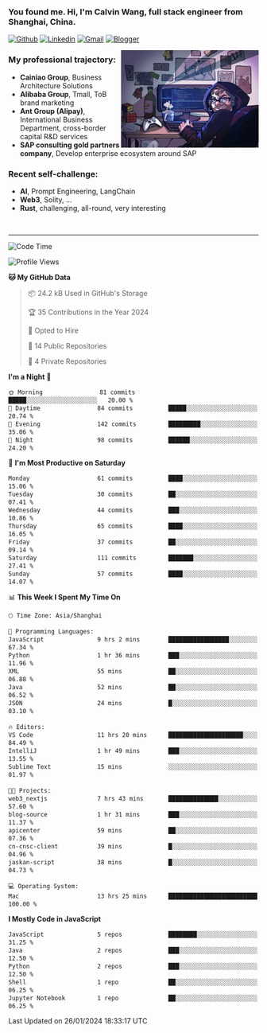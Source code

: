 <!-- Greeting -->
### You found me. Hi, I'm Calvin Wang, full stack engineer from Shanghai, China.

[![Github](https://img.shields.io/badge/-Github-000?style=flat&logo=Github&logoColor=white)](https://github.com/wangjunneil)
[![Linkedin](https://img.shields.io/badge/-LinkedIn-blue?style=flat&logo=Linkedin&logoColor=white)](https://www.linkedin.com/in/wangjunneil/)
[![Gmail](https://img.shields.io/badge/-Gmail-c14438?style=flat&logo=Gmail&logoColor=white)](mailto:wangjunneil@gmail.com)
[![Blogger](https://img.shields.io/badge/-Blogger-gray?style=flat&logo=Blogger&logoColor=white)](https://www.wangjun.dev)

<!--Introduction -->

<img align="right" alt="img" src="https://raw.githubusercontent.com/wangjunneil/wangjunneil/main/imgs/cover_image.png" width="55%" height="auto" />

### My professional trajectory: 
- **Cainiao Group**, Business Architecture Solutions
- **Alibaba Group**, Tmall, ToB brand marketing
- **Ant Group (Alipay)**, International Business Department, cross-border capital R&D services
- **SAP consulting gold partners company**, Develop enterprise ecosystem around SAP
### Recent self-challenge:
- **AI**, Prompt Engineering, LangChain
- **Web3**, Solity, ...
- **Rust**, challenging, all-round, very interesting

<br/>

---
<!-- Your badges -->

<!--START_SECTION:waka-->
![Code Time](http://img.shields.io/badge/Code%20Time-92%20hrs%206%20mins-blue)

![Profile Views](http://img.shields.io/badge/Profile%20Views-0-blue)

**🐱 My GitHub Data** 

> 📦 24.2 kB Used in GitHub's Storage 
 > 
> 🏆 35 Contributions in the Year 2024
 > 
> 💼 Opted to Hire
 > 
> 📜 14 Public Repositories 
 > 
> 🔑 4 Private Repositories 
 > 
**I'm a Night 🦉** 

```text
🌞 Morning                81 commits          █████░░░░░░░░░░░░░░░░░░░░   20.00 % 
🌆 Daytime                84 commits          █████░░░░░░░░░░░░░░░░░░░░   20.74 % 
🌃 Evening                142 commits         █████████░░░░░░░░░░░░░░░░   35.06 % 
🌙 Night                  98 commits          ██████░░░░░░░░░░░░░░░░░░░   24.20 % 
```
📅 **I'm Most Productive on Saturday** 

```text
Monday                   61 commits          ████░░░░░░░░░░░░░░░░░░░░░   15.06 % 
Tuesday                  30 commits          ██░░░░░░░░░░░░░░░░░░░░░░░   07.41 % 
Wednesday                44 commits          ███░░░░░░░░░░░░░░░░░░░░░░   10.86 % 
Thursday                 65 commits          ████░░░░░░░░░░░░░░░░░░░░░   16.05 % 
Friday                   37 commits          ██░░░░░░░░░░░░░░░░░░░░░░░   09.14 % 
Saturday                 111 commits         ███████░░░░░░░░░░░░░░░░░░   27.41 % 
Sunday                   57 commits          ████░░░░░░░░░░░░░░░░░░░░░   14.07 % 
```


📊 **This Week I Spent My Time On** 

```text
🕑︎ Time Zone: Asia/Shanghai

💬 Programming Languages: 
JavaScript               9 hrs 2 mins        █████████████████░░░░░░░░   67.34 % 
Python                   1 hr 36 mins        ███░░░░░░░░░░░░░░░░░░░░░░   11.96 % 
XML                      55 mins             ██░░░░░░░░░░░░░░░░░░░░░░░   06.88 % 
Java                     52 mins             ██░░░░░░░░░░░░░░░░░░░░░░░   06.52 % 
JSON                     24 mins             █░░░░░░░░░░░░░░░░░░░░░░░░   03.10 % 

🔥 Editors: 
VS Code                  11 hrs 20 mins      █████████████████████░░░░   84.49 % 
IntelliJ                 1 hr 49 mins        ███░░░░░░░░░░░░░░░░░░░░░░   13.55 % 
Sublime Text             15 mins             ░░░░░░░░░░░░░░░░░░░░░░░░░   01.97 % 

🐱‍💻 Projects: 
web3_nextjs              7 hrs 43 mins       ██████████████░░░░░░░░░░░   57.60 % 
blog-source              1 hr 31 mins        ███░░░░░░░░░░░░░░░░░░░░░░   11.37 % 
apicenter                59 mins             ██░░░░░░░░░░░░░░░░░░░░░░░   07.36 % 
cn-cnsc-client           39 mins             █░░░░░░░░░░░░░░░░░░░░░░░░   04.96 % 
jaskan-script            38 mins             █░░░░░░░░░░░░░░░░░░░░░░░░   04.73 % 

💻 Operating System: 
Mac                      13 hrs 25 mins      █████████████████████████   100.00 % 
```

**I Mostly Code in JavaScript** 

```text
JavaScript               5 repos             ████████░░░░░░░░░░░░░░░░░   31.25 % 
Java                     2 repos             ███░░░░░░░░░░░░░░░░░░░░░░   12.50 % 
Python                   2 repos             ███░░░░░░░░░░░░░░░░░░░░░░   12.50 % 
Shell                    1 repo              ██░░░░░░░░░░░░░░░░░░░░░░░   06.25 % 
Jupyter Notebook         1 repo              ██░░░░░░░░░░░░░░░░░░░░░░░   06.25 % 
```




 Last Updated on 26/01/2024 18:33:17 UTC
<!--END_SECTION:waka-->
